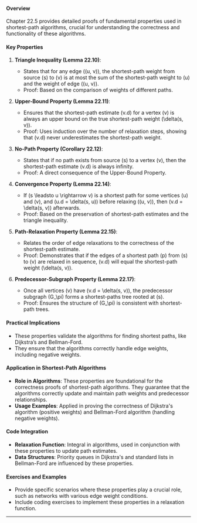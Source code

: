 #### Overview
Chapter 22.5 provides detailed proofs of fundamental properties used in shortest-path algorithms, crucial for understanding the correctness and functionality of these algorithms.
#### Key Properties
1. **Triangle Inequality (Lemma 22.10)**: 
   - States that for any edge \((u, v)\), the shortest-path weight from source \(s\) to \(v\) is at most the sum of the shortest-path weight to \(u\) and the weight of edge \((u, v)\).
   - Proof: Based on the comparison of weights of different paths.

2. **Upper-Bound Property (Lemma 22.11)**:
   - Ensures that the shortest-path estimate \(v.d\) for a vertex \(v\) is always an upper bound on the true shortest-path weight \(\delta(s, v)\).
   - Proof: Uses induction over the number of relaxation steps, showing that \(v.d\) never underestimates the shortest-path weight.

3. **No-Path Property (Corollary 22.12)**:
   - States that if no path exists from source \(s\) to a vertex \(v\), then the shortest-path estimate \(v.d\) is always infinity.
   - Proof: A direct consequence of the Upper-Bound Property.

4. **Convergence Property (Lemma 22.14)**:
   - If \(s \leadsto u \rightarrow v\) is a shortest path for some vertices \(u\) and \(v\), and \(u.d = \delta(s, u)\) before relaxing \((u, v)\), then \(v.d = \delta(s, v)\) afterwards.
   - Proof: Based on the preservation of shortest-path estimates and the triangle inequality.

5. **Path-Relaxation Property (Lemma 22.15)**:
   - Relates the order of edge relaxations to the correctness of the shortest-path estimate.
   - Proof: Demonstrates that if the edges of a shortest path \(p\) from \(s\) to \(v\) are relaxed in sequence, \(v.d\) will equal the shortest-path weight \(\delta(s, v)\).

6. **Predecessor-Subgraph Property (Lemma 22.17)**:
   - Once all vertices \(v\) have \(v.d = \delta(s, v)\), the predecessor subgraph \(G_\pi\) forms a shortest-paths tree rooted at \(s\).
   - Proof: Ensures the structure of \(G_\pi\) is consistent with shortest-path trees.

#### Practical Implications
- These properties validate the algorithms for finding shortest paths, like Dijkstra’s and Bellman-Ford.
- They ensure that the algorithms correctly handle edge weights, including negative weights.

#### Application in Shortest-Path Algorithms
- **Role in Algorithms**: These properties are foundational for the correctness proofs of shortest-path algorithms. They guarantee that the algorithms correctly update and maintain path weights and predecessor relationships.
- **Usage Examples**: Applied in proving the correctness of Dijkstra's algorithm (positive weights) and Bellman-Ford algorithm (handling negative weights).

#### Code Integration
- **Relaxation Function**: Integral in algorithms, used in conjunction with these properties to update path estimates.
- **Data Structures**: Priority queues in Dijkstra's and standard lists in Bellman-Ford are influenced by these properties.

#### Exercises and Examples
- Provide specific scenarios where these properties play a crucial role, such as networks with various edge weight conditions.
- Include coding exercises to implement these properties in a relaxation function.
---
